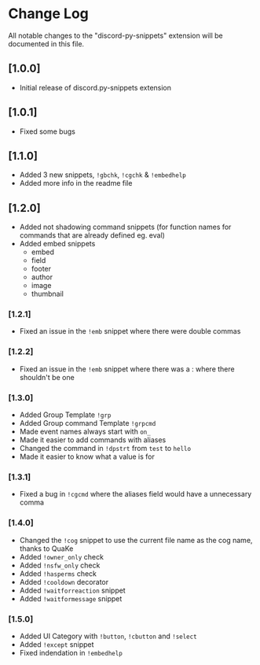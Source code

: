 # Change Log

All notable changes to the "discord-py-snippets" extension will be documented in this file.

## [1.0.0]

- Initial release of discord.py-snippets extension

## [1.0.1]

- Fixed some bugs

## [1.1.0]

- Added 3 new snippets, `!gbchk`, `!cgchk` & `!embedhelp`
- Added more info in the readme file

## [1.2.0]

- Added not shadowing command snippets (for function names for commands that are already defined eg. eval)
- Added embed snippets
  - embed
  - field
  - footer
  - author
  - image
  - thumbnail

### [1.2.1]

- Fixed an issue in the `!emb` snippet where there were double commas

### [1.2.2]

- Fixed an issue in the `!emb` snippet where there was a : where there shouldn't be one

### [1.3.0]

- Added Group Template `!grp`
- Added Group command Template `!grpcmd`
- Made event names always start with `on_`
- Made it easier to add commands with aliases
- Changed the command in `!dpstrt` from `test` to `hello`
- Made it easier to know what a value is for

### [1.3.1]

- Fixed a bug in `!cgcmd` where the aliases field would have a unnecessary comma

### [1.4.0]

- Changed the `!cog` snippet to use the current file name as the cog name, thanks to QuaKe
- Added `!owner_only` check
- Added `!nsfw_only` check
- Added `!hasperms` check
- Added `!cooldown` decorator
- Added `!waitforreaction` snippet
- Added `!waitformessage` snippet

### [1.5.0]

- Added UI Category with `!button`, `!cbutton` and `!select`
- Added `!except` snippet
- Fixed indendation in `!embedhelp`
